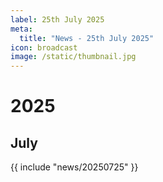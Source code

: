 ```yaml
---
label: 25th July 2025
meta:
  title: "News - 25th July 2025"
icon: broadcast
image: /static/thumbnail.jpg
---
```


# 2025
## July

{{ include "news/20250725" }}